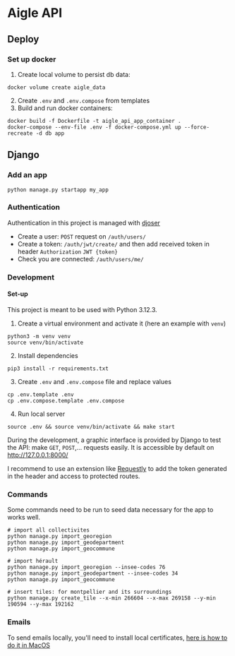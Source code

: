 # Aigle API

## Deploy

### Set up docker

1. Create local volume to persist db data:
```
docker volume create aigle_data
```
2. Create `.env` and `.env.compose` from templates
3. Build and run docker containers:
```
docker build -f Dockerfile -t aigle_api_app_container .
docker-compose --env-file .env -f docker-compose.yml up --force-recreate -d db app
```


## Django

### Add an app

```
python manage.py startapp my_app
```

### Authentication

Authentication in this project is managed with [djoser](https://djoser.readthedocs.io/en/latest/getting_started.html)
- Create a user: `POST` request on `/auth/users/`
- Create a token: `/auth/jwt/create/` and then add received token in header `Authorization` `JWT {token}`
- Check you are connected: `/auth/users/me/`

### Development

#### Set-up

This project is meant to be used with Python 3.12.3.

1. Create a virtual environment and activate it (here an example with `venv`)
```
python3 -m venv venv
source venv/bin/activate
```

2. Install dependencies
```
pip3 install -r requirements.txt
```

3. Create `.env` and `.env.compose` file and replace values
```
cp .env.template .env
cp .env.compose.template .env.compose
```

4. Run local server
```
source .env && source venv/bin/activate && make start
```

During the development, a graphic interface is provided by Django to test the API: make `GET`, `POST`,... requests easily. It is accessible by default on http://127.0.0.1:8000/

I recommend to use an extension like [Requestly](https://chromewebstore.google.com/detail/requestly-intercept-modif/mdnleldcmiljblolnjhpnblkcekpdkpa) to add the token generated in the header and access to protected routes.

### Commands

Some commands need to be run to seed data necessary for the app to works well.

```
# import all collectivites
python manage.py import_georegion
python manage.py import_geodepartment
python manage.py import_geocommune

# import hérault
python manage.py import_georegion --insee-codes 76
python manage.py import_geodepartment --insee-codes 34
python manage.py import_geocommune

# insert tiles: for montpellier and its surroundings
python manage.py create_tile --x-min 266604 --x-max 269158 --y-min 190594 --y-max 192162
```

### Emails

To send emails locally, you'll need to install local certificates, [here is how to do it in MacOS](https://korben.info/ssl-sslcertverificationerror-ssl-certificate_verify_failed-certificate-verify-failed-unable-to-get-local-issuer-certificate-_ssl-c1129.html)